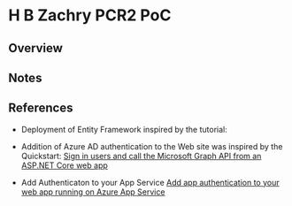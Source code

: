 # H B Zachry PCR2 PoC

## Overview

## Notes



## References

- Deployment of Entity Framework inspired by the tutorial: []()

- Addition of Azure AD authentication to the Web site was inspired by the Quickstart: [Sign in users and call the Microsoft Graph API from an ASP.NET Core web app](https://learn.microsoft.com/en-us/azure/active-directory/develop/quickstart-web-app-aspnet-core-sign-in)

- Add Authenticaton to your App Service [Add app authentication to your web app running on Azure App Service](https://learn.microsoft.com/en-us/azure/app-service/scenario-secure-app-authentication-app-service)

